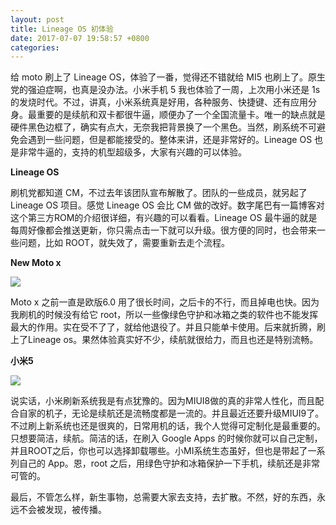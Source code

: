 ```yaml
---
layout: post
title: Lineage OS 初体验
date: 2017-07-07 19:58:57 +0800
categories: 
---
```


给 moto 刷上了 Lineage OS，体验了一番，觉得还不错就给 MI5 也刷上了。原生党的强迫症啊，也真是没办法。小米手机 5 我也体验了一周，上次用小米还是 1s 的发烧时代。不过，讲真，小米系统真是好用，各种服务、快捷键、还有应用分身。最重要的是续航和双卡都很牛逼，顺便办了一个全国流量卡。唯一的缺点就是硬件黑色边框了，确实有点大，无奈我把背景换了一个黑色。当然，刷系统不可避免会遇到一些问题，但是都能接受的。整体来讲，还是非常好的。Lineage OS 也是非常牛逼的，支持的机型超级多，大家有兴趣的可以体验。

**Lineage OS**

刷机党都知道 CM，不过去年该团队宣布解散了。团队的一些成员，就另起了 Lineage OS 项目。感觉 Lineage OS 会比 CM 做的改好。数字尾巴有一篇博客对这个第三方ROM的介绍很详细，有兴趣的可以看看。Lineage OS 最牛逼的就是每周好像都会推送更新，你只需点击一下就可以升级。很方便的同时，也会带来一些问题，比如 ROOT，就失效了，需要重新去走个流程。

**New Moto x**

![](http://ww1.sinaimg.cn/large/b10d1ea5ly1fhbkbzgn5jj21340q8aho.jpg)

Moto x 之前一直是欧版6.0 用了很长时间，之后卡的不行，而且掉电也快。因为我刷机的时候没有给它 root，所以一些像绿色守护和冰箱之类的软件也不能发挥最大的作用。实在受不了了，就给他退役了。并且只能单卡使用。后来就折腾，刷上了Lineage os。果然体验真实好不少，续航就很给力，而且也还是特别流畅。

**小米5**

![](http://ww1.sinaimg.cn/large/b10d1ea5ly1fhbkhwi73uj23iz194npd.jpg)

说实话，小米刷新系统我是有点犹豫的。因为MIUI8做的真的非常人性化，而且配合自家的机子，无论是续航还是流畅度都是一流的。并且最近还要升级MIUI9了。不过刷上新系统也还是很爽的，日常用机的话，我个人觉得可定制化是最重要的。只想要简洁，续航。简洁的话，在刷入 Google Apps 的时候你就可以自己定制，并且ROOT之后，你也可以选择卸载哪些。小MI系统生态虽好，但也是带起了一系列自己的 App。恩，root 之后，用绿色守护和冰箱保护一下手机，续航还是非常可管的。



最后，不管怎么样，新生事物，总需要大家去支持，去扩散。不然，好的东西，永远不会被发现，被传播。